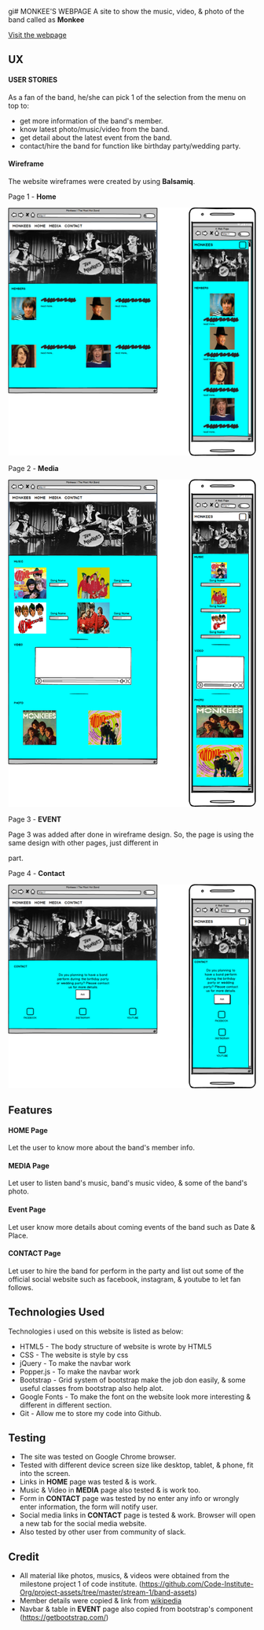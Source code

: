 gi# MONKEE'S WEBPAGE
A site to show the music, video, & photo of the band called as **Monkee**

[Visit the webpage](https://wiiw337.github.io/monkeesbandweb/)
 

## UX

#### USER STORIES
As a fan of the band, he/she can pick 1 of the selection from the menu on top to:
- get more information of the band's member.
- know latest photo/music/video from the band.
- get detail about the latest event from the band.
- contact/hire the band for function like birthday party/wedding party.


#### Wireframe
The website wireframes were created by using **Balsamiq**.

Page 1 - **Home**
<div align="center">
    <img src="assets/images/BSM-INDEX.png">
</div>
 
Page 2 - **Media**
<div align="center">
    <img src="assets/images/BSM-MEDIA.png">
</div>

Page 3 - **EVENT**

Page 3 was added after done in wireframe design. So, the page is using the same design with other pages, just different in <section> part.

Page 4 - **Contact**
<div align="center">
    <img src="assets/images/BSM-CONTACT.png">
</div>


## Features

#### **HOME** Page
Let the user to know more about the band's member info.

#### **MEDIA** Page
Let user to listen band's music, band's music video, & some of the band's photo.

#### **Event** Page
Let user know more details about coming events of the band such as Date & Place.

#### **CONTACT** Page
Let user to hire the band for perform in the party and list out some of the official social website such as facebook, instagram, & youtube to let fan follows.


## Technologies Used
Technologies i used on this website is listed as below:
- HTML5 - The body structure of website is wrote by HTML5
- CSS - The website is style by css
- jQuery - To make the navbar work 
- Popper.js - To make the navbar work
- Bootstrap - Grid system of bootstrap make the job don easily, & some useful classes from bootstrap also help alot.
- Google Fonts - To make the font on the website look more interesting & different in different section.
- Git - Allow me to store my code into Github.
 

## Testing
- The site was tested on Google Chrome browser.
- Tested with different device screen size like desktop, tablet, & phone, fit into the screen.
- Links in **HOME** page was tested & is work.
- Music & Video in **MEDIA** page also tested & is work too.
- Form in **CONTACT** page was tested by no enter any info or wrongly enter information, the form will notify user.
- Social media links in **CONTACT** page is tested & work. Browser will open a new tab for the social media website.
- Also tested by other user from community of slack. 


## Credit
- All material like photos, musics, & videos were obtained from the milestone project 1 of code institute. (https://github.com/Code-Institute-Org/project-assets/tree/master/stream-1/band-assets)
- Member details were copied & link from [wikipedia](https://en.wikipedia.org)
- Navbar & table in **EVENT** page also copied from bootstrap's component (https://getbootstrap.com/)


